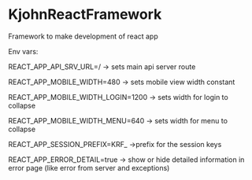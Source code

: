 # KjohnReactFramework
Framework to make development of react app

Env vars:

REACT_APP_API_SRV_URL=/ -> sets main api server route

REACT_APP_MOBILE_WIDTH=480 -> sets mobile view width constant

REACT_APP_MOBILE_WIDTH_LOGIN=1200 -> sets width for login to collapse

REACT_APP_MOBILE_WIDTH_MENU=640 -> sets width for menu to collapse

REACT_APP_SESSION_PREFIX=KRF_ ->prefix for the session keys

REACT_APP_ERROR_DETAIL=true -> show or hide detailed information in error page (like error from server and exceptions)